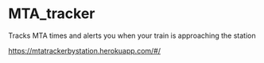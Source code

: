 # MTA_tracker
Tracks MTA times and alerts you when your train is approaching the station

https://mtatrackerbystation.herokuapp.com/#/
